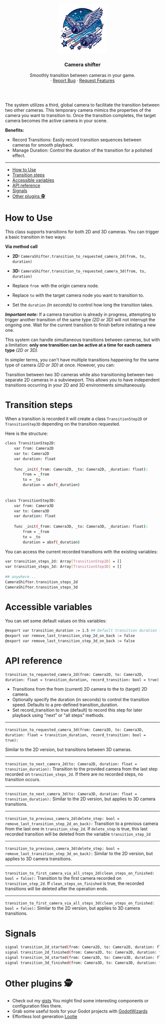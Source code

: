 <div align="center">
    <img src="icon.png" alt="Logo" width="160" height="160">

<h3 align="center">Camera shifter</h3>

  <p align="center">
    Smoothly transition between cameras in your game.
    <br />
    ·
    <a href="https://github.com/ninetailsrabbit/CameraShifter/issues/new?assignees=ninetailsrabbit&labels=%F0%9F%90%9B+bug&projects=&template=bug_report.md&title=">Report Bug</a>
    ·
    <a href="https://github.com/ninetailsrabbit/CameraShifter/issues/new?assignees=ninetailsrabbit&labels=%E2%AD%90+feature&projects=&template=feature_request.md&title=">Request Features</a>
  </p>
</div>

<br>
<br>

The system utilizes a third, global camera to facilitate the transition between two other cameras. This temporary camera mimics the properties of the camera you want to transition to. Once the transition completes, the target camera becomes the active camera in your scene.

**Benefits:**

- Record Transitions: Easily record transition sequences between cameras for smooth playback.
- Manage Duration: Control the duration of the transition for a polished effect.

---

- [How to Use](#how-to-use)
- [Transition steps](#transition-steps)
- [Accessible variables](#accessible-variables)
- [API reference](#api-reference)
- [Signals](#signals)
- [Other plugins 🕵️](#other-plugins-️)

# How to Use

This class supports transitions for both 2D and 3D cameras. You can trigger a basic transition in two ways:

**Via method call**

- **2D:** `CameraShifter.transition_to_requested_camera_2d(from, to, duration)`
- **3D:** `CameraShifter.transition_to_requested_camera_3d(from, to, duration)`

- Replace `from `with the origin camera node.
- Replace `to` with the target camera node you want to transition to.
- Set the `duration` _(in seconds)_ to control how long the transition takes.

**_Important note:_**
If a camera transition is already in progress, attempting to trigger another transition of the same type _(2D or 3D)_ will not interrupt the ongoing one. Wait for the current transition to finish before initiating a new one.

This system can handle simultaneous transitions between cameras, but with a limitation: **only one transition can be active at a time for each camera type** _(2D or 3D)._

In simpler terms, you can't have multiple transitions happening for the same type of camera _(2D or 3D)_ at once. However, you can:

Transition between two 3D cameras while also transitioning between two separate 2D cameras in a subviewport.
This allows you to have independent transitions occurring in your 2D and 3D environments simultaneously.

# Transition steps

When a transition is recorded it will create a class `TransitionStep2D` or `TransitionStep3D` depending on the transition requested.

Here is the structure:

```bash
class TransitionStep2D:
	var from: Camera2D
	var to: Camera2D
	var duration: float

	func _init(_from: Camera2D, _to: Camera2D, _duration: float):
		from = _from
		to = _to
		duration = absf(_duration)


class TransitionStep3D:
	var from: Camera3D
	var to: Camera3D
	var duration: float

	func _init(_from: Camera3D, _to: Camera3D, _duration: float):
		from = _from
		to = _to
		duration = absf(_duration)
```

You can access the current recorded transitions with the existing variables:

```bash
var transition_steps_2d: Array[TransitionStep2D] = []
var transition_steps_3d: Array[TransitionStep3D] = []

## anywhere...
CameraShifter.transition_steps_2d
CameraShifter.transition_steps_3d
```

# Accessible variables

You can set some default values on this variables:

```bash
@export var transition_duration := 1.5 ## Default transition duration for all transitions requested
@export var remove_last_transition_step_2d_on_back := false
@export var remove_last_transition_step_3d_on_back := false

```

# API reference

`transition_to_requested_camera_2d(from: Camera2D, to: Camera2D, duration: float = transition_duration, record_transition: bool = true)`

- Transitions from the from (current) 2D camera to the to (target) 2D camera.
- Optionally specify the duration (in seconds) to control the transition speed. Defaults to a pre-defined transition_duration.
- Set record_transition to true (default) to record this step for later playback using "next" or "all steps" methods.

---

`transition_to_requested_camera_3d(from: Camera3D, to: Camera3D, duration: float = transition_duration, record_transition: bool = true):`

Similar to the 2D version, but transitions between 3D cameras.

---

`transition_to_next_camera_2d(to: Camera2D, duration: float = transition_duration):`
Transition to the provided camera from the last step recorded on `transition_steps_2d`. If there are no recorded steps, no transition occurs.

---

`transition_to_next_camera_3d(to: Camera3D, duration: float = transition_duration):`
Similar to the 2D version, but applies to 3D camera transitions.

---

`transition_to_previous_camera_2d(delete_step: bool = remove_last_transition_step_2d_on_back):`
Transition to a previous camera from the last one in `transition_step_2d`. If `delete_step` is true, this last recorded transition will be deleted from the variable `transition_step_2d`

---

`transition_to_previous_camera_3d(delete_step: bool = remove_last_transition_step_3d_on_back):`
Similar to the 2D version, but applies to 3D camera transitions.

---

`transition_to_first_camera_via_all_steps_2d(clean_steps_on_finished: bool = false):`
Transition to the first camera recorded on `transition_step_2d`. If `clean_steps_on_finished` is true, the recorded transitions will be deleted after the operation ends.

---

`transition_to_first_camera_via_all_steps_3d(clean_steps_on_finished: bool = false):`
Similar to the 2D version, but applies to 3D camera transitions.

# Signals

```bash
signal transition_2d_started(from: Camera2D, to: Camera2D, duration: float)
signal transition_2d_finished(from: Camera2D, to: Camera2D, duration: float)
signal transition_3d_started(from: Camera3D, to: Camera3D, duration: float)
signal transition_3d_finished(from: Camera3D, to: Camera3D, duration: float)
```

# Other plugins 🕵️

- Check out my [gists](https://gist.github.com/ninetailsrabbit) You might find some interesting components or configuration files there.
- Grab some useful tools for your Godot projects with [GodotWizards](https://github.com/ninetailsrabbit/GodotWizards)
- Effortless loot generation [Lootie](https://github.com/ninetailsrabbit/Lootie)
